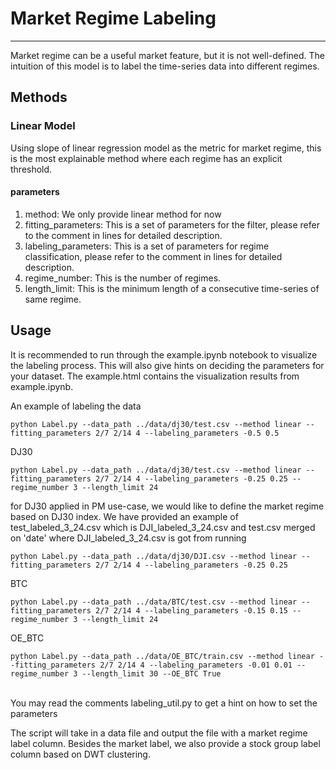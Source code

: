 # Market Regime Labeling

***
Market regime can be a useful market feature, but it is not well-defined. The intuition of this model is to label the time-series data
into different regimes. 


## Methods

### Linear Model
Using slope of linear regression model as the metric for market regime, this is the most explainable
method where each regime has an explicit threshold.

#### parameters 
1. method: We only provide linear method for now
2. fitting_parameters: This is a set of parameters for the filter, please refer to the comment in lines for detailed description.
3. labeling_parameters: This is a set of parameters for regime classification, please refer to the comment in lines for detailed description.
4. regime_number: This is the number of regimes.
5. length_limit: This is the minimum length of a consecutive time-series of same regime. 

## Usage

It is recommended to run through the example.ipynb notebook to visualize the labeling process. This will also give hints on
deciding the parameters for your dataset. The example.html contains the visualization results from example.ipynb.

An example of labeling the data
<br />
   ```
   python Label.py --data_path ../data/dj30/test.csv --method linear --fitting_parameters 2/7 2/14 4 --labeling_parameters -0.5 0.5
   ```

DJ30
    
    python Label.py --data_path ../data/dj30/test.csv --method linear --fitting_parameters 2/7 2/14 4 --labeling_parameters -0.25 0.25 --regime_number 3 --length_limit 24
    
for DJ30 applied in PM use-case, we would like to define the market regime based on DJ30 index. We have provided an example of
test_labeled_3_24.csv which is DJI_labeled_3_24.csv and test.csv merged on 'date' where  DJI_labeled_3_24.csv is got from running 
   ```
   python Label.py --data_path ../data/dj30/DJI.csv --method linear --fitting_parameters 2/7 2/14 4 --labeling_parameters -0.25 0.25
   ```

BTC

    python Label.py --data_path ../data/BTC/test.csv --method linear --fitting_parameters 2/7 2/14 4 --labeling_parameters -0.15 0.15 --regime_number 3 --length_limit 24

OE_BTC

    python Label.py --data_path ../data/OE_BTC/train.csv --method linear --fitting_parameters 2/7 2/14 4 --labeling_parameters -0.01 0.01 --regime_number 3 --length_limit 30 --OE_BTC True

<br />
You may read the comments labeling_util.py to get a hint on how to set the parameters

The script will take in a data file and output the file with a market regime label column. Besides the market label, we also provide a stock group label column based on DWT clustering.

